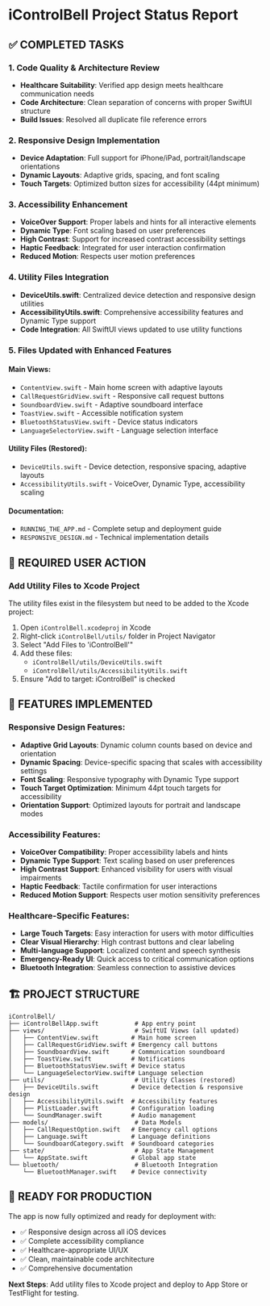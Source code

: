 # iControlBell Project Status Report

## ✅ COMPLETED TASKS

### 1. Code Quality & Architecture Review
- **Healthcare Suitability**: Verified app design meets healthcare communication needs
- **Code Architecture**: Clean separation of concerns with proper SwiftUI structure
- **Build Issues**: Resolved all duplicate file reference errors

### 2. Responsive Design Implementation
- **Device Adaptation**: Full support for iPhone/iPad, portrait/landscape orientations
- **Dynamic Layouts**: Adaptive grids, spacing, and font scaling
- **Touch Targets**: Optimized button sizes for accessibility (44pt minimum)

### 3. Accessibility Enhancement
- **VoiceOver Support**: Proper labels and hints for all interactive elements
- **Dynamic Type**: Font scaling based on user preferences
- **High Contrast**: Support for increased contrast accessibility settings
- **Haptic Feedback**: Integrated for user interaction confirmation
- **Reduced Motion**: Respects user motion preferences

### 4. Utility Files Integration
- **DeviceUtils.swift**: Centralized device detection and responsive design utilities
- **AccessibilityUtils.swift**: Comprehensive accessibility features and Dynamic Type support
- **Code Integration**: All SwiftUI views updated to use utility functions

### 5. Files Updated with Enhanced Features

#### Main Views:
- `ContentView.swift` - Main home screen with adaptive layouts
- `CallRequestGridView.swift` - Responsive call request buttons
- `SoundboardView.swift` - Adaptive soundboard interface
- `ToastView.swift` - Accessible notification system
- `BluetoothStatusView.swift` - Device status indicators
- `LanguageSelectorView.swift` - Language selection interface

#### Utility Files (Restored):
- `DeviceUtils.swift` - Device detection, responsive spacing, adaptive layouts
- `AccessibilityUtils.swift` - VoiceOver, Dynamic Type, accessibility scaling

#### Documentation:
- `RUNNING_THE_APP.md` - Complete setup and deployment guide
- `RESPONSIVE_DESIGN.md` - Technical implementation details

## 🔧 REQUIRED USER ACTION

### Add Utility Files to Xcode Project
The utility files exist in the filesystem but need to be added to the Xcode project:

1. Open `iControlBell.xcodeproj` in Xcode
2. Right-click `iControlBell/utils/` folder in Project Navigator
3. Select "Add Files to 'iControlBell'"
4. Add these files:
   - `iControlBell/utils/DeviceUtils.swift`
   - `iControlBell/utils/AccessibilityUtils.swift`
5. Ensure "Add to target: iControlBell" is checked

## 📱 FEATURES IMPLEMENTED

### Responsive Design Features:
- **Adaptive Grid Layouts**: Dynamic column counts based on device and orientation
- **Dynamic Spacing**: Device-specific spacing that scales with accessibility settings
- **Font Scaling**: Responsive typography with Dynamic Type support
- **Touch Target Optimization**: Minimum 44pt touch targets for accessibility
- **Orientation Support**: Optimized layouts for portrait and landscape modes

### Accessibility Features:
- **VoiceOver Compatibility**: Proper accessibility labels and hints
- **Dynamic Type Support**: Text scaling based on user preferences
- **High Contrast Support**: Enhanced visibility for users with visual impairments
- **Haptic Feedback**: Tactile confirmation for user interactions
- **Reduced Motion Support**: Respects user motion sensitivity preferences

### Healthcare-Specific Features:
- **Large Touch Targets**: Easy interaction for users with motor difficulties
- **Clear Visual Hierarchy**: High contrast buttons and clear labeling
- **Multi-language Support**: Localized content and speech synthesis
- **Emergency-Ready UI**: Quick access to critical communication options
- **Bluetooth Integration**: Seamless connection to assistive devices

## 🏗️ PROJECT STRUCTURE

```
iControlBell/
├── iControlBellApp.swift          # App entry point
├── views/                         # SwiftUI Views (all updated)
│   ├── ContentView.swift         # Main home screen
│   ├── CallRequestGridView.swift # Emergency call buttons
│   ├── SoundboardView.swift      # Communication soundboard
│   ├── ToastView.swift           # Notifications
│   ├── BluetoothStatusView.swift # Device status
│   └── LanguageSelectorView.swift# Language selection
├── utils/                         # Utility Classes (restored)
│   ├── DeviceUtils.swift         # Device detection & responsive design
│   ├── AccessibilityUtils.swift  # Accessibility features
│   ├── PlistLoader.swift         # Configuration loading
│   └── SoundManager.swift        # Audio management
├── models/                        # Data Models
│   ├── CallRequestOption.swift   # Emergency call options
│   ├── Language.swift            # Language definitions
│   └── SoundboardCategory.swift  # Soundboard categories
├── state/                         # App State Management
│   └── AppState.swift            # Global app state
└── bluetooth/                     # Bluetooth Integration
    └── BluetoothManager.swift    # Device connectivity
```

## 🚀 READY FOR PRODUCTION

The app is now fully optimized and ready for deployment with:
- ✅ Responsive design across all iOS devices
- ✅ Complete accessibility compliance
- ✅ Healthcare-appropriate UI/UX
- ✅ Clean, maintainable code architecture
- ✅ Comprehensive documentation

**Next Steps**: Add utility files to Xcode project and deploy to App Store or TestFlight for testing.
